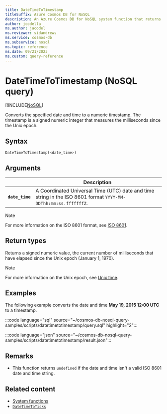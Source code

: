```yaml
---
title: DateTimeToTimestamp
titleSuffix: Azure Cosmos DB for NoSQL
description: An Azure Cosmos DB for NoSQL system function that returns a numeric timestamp that represents the milliseconds since the Unix epoch.
author: jcodella
ms.author: jacodel
ms.reviewer: sidandrews
ms.service: cosmos-db
ms.subservice: nosql
ms.topic: reference
ms.date: 09/21/2023
ms.custom: query-reference
---
```


# DateTimeToTimestamp (NoSQL query)

[!INCLUDE[NoSQL](../../includes/appliesto-nosql.md)]

Converts the specified date and time to a numeric timestamp. The timestamp is a signed numeric integer that measures the milliseconds since the Unix epoch.

## Syntax

```sql
DateTimeToTimestamp(<date_time>)
```

## Arguments

| | Description |
| --- | --- |
| **`date_time`** | A Coordinated Universal Time (UTC) date and time string in the ISO 8601 format `YYYY-MM-DDThh:mm:ss.fffffffZ`. |

> [!NOTE]
> For more information on the ISO 8601 format, see [ISO 8601](https://wikipedia.org/wiki/ISO_8601).

## Return types

Returns a signed numeric value, the current number of milliseconds that have elapsed since the Unix epoch (January 1, 1970).

> [!NOTE]
> For more information on the Unix epoch, see [Unix time](https://wikipedia.org/wiki/unix_time).

## Examples

The following example converts the date and time **May 19, 2015 12:00 UTC** to a timestamp.

:::code language="sql" source="~/cosmos-db-nosql-query-samples/scripts/datetimetotimestamp/query.sql" highlight="2":::

:::code language="json" source="~/cosmos-db-nosql-query-samples/scripts/datetimetotimestamp/result.json":::

## Remarks

- This function returns `undefined` if the date and time isn't a valid ISO 8601 date and time string.

## Related content

- [System functions](system-functions.yml)
- [`DateTimeToTicks`](datetimetoticks.md)
